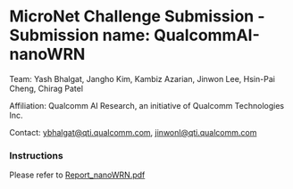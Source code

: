 # MicroNet Challenge Submission - Submission name: QualcommAI-nanoWRN
Team: Yash Bhalgat, Jangho Kim, Kambiz Azarian, Jinwon Lee, Hsin-Pai Cheng, Chirag Patel

Affiliation: Qualcomm AI Research, an initiative of Qualcomm Technologies Inc.

Contact: ybhalgat@qti.qualcomm.com, jinwonl@qti.qualcomm.com

### Instructions
Please refer to [Report_nanoWRN.pdf](Report_nanoWRN.pdf)

